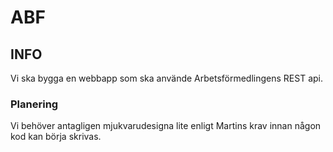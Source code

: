 # ABF

## INFO

Vi ska bygga en webbapp som ska använde Arbetsförmedlingens REST api.
  
### Planering
  Vi behöver antagligen mjukvarudesigna lite enligt Martins krav innan någon kod kan börja skrivas.
 
 
